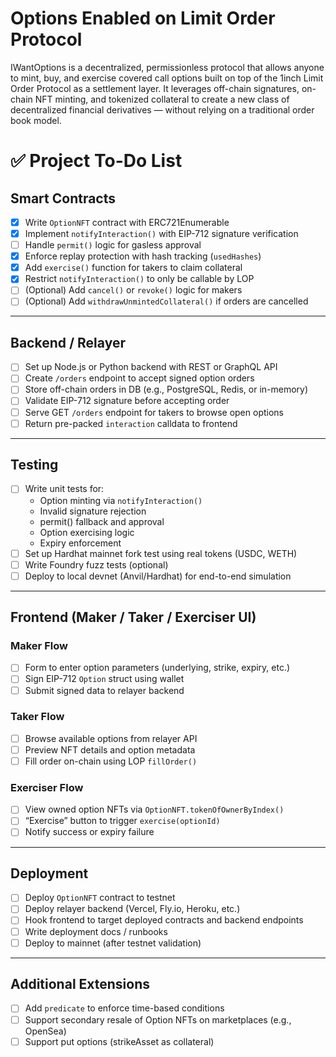 # Options Enabled on Limit Order Protocol

IWantOptions is a decentralized, permissionless protocol that allows anyone to mint, buy, and exercise covered call options built on top of the 1inch Limit Order Protocol as a settlement layer. It leverages off-chain signatures, on-chain NFT minting, and tokenized collateral to create a new class of decentralized financial derivatives — without relying on a traditional order book model.


# ✅ Project To-Do List

## Smart Contracts

- [x] Write `OptionNFT` contract with ERC721Enumerable
- [x] Implement `notifyInteraction()` with EIP-712 signature verification
- [ ] Handle `permit()` logic for gasless approval
- [x] Enforce replay protection with hash tracking (`usedHashes`)
- [x] Add `exercise()` function for takers to claim collateral
- [x] Restrict `notifyInteraction()` to only be callable by LOP
- [ ] (Optional) Add `cancel()` or `revoke()` logic for makers
- [ ] (Optional) Add `withdrawUnmintedCollateral()` if orders are cancelled

---

## Backend / Relayer

- [ ] Set up Node.js or Python backend with REST or GraphQL API
- [ ] Create `/orders` endpoint to accept signed option orders
- [ ] Store off-chain orders in DB (e.g., PostgreSQL, Redis, or in-memory)
- [ ] Validate EIP-712 signature before accepting order
- [ ] Serve GET `/orders` endpoint for takers to browse open options
- [ ] Return pre-packed `interaction` calldata to frontend

---

## Testing

- [ ] Write unit tests for:
  - Option minting via `notifyInteraction()`
  - Invalid signature rejection
  - permit() fallback and approval
  - Option exercising logic
  - Expiry enforcement
- [ ] Set up Hardhat mainnet fork test using real tokens (USDC, WETH)
- [ ] Write Foundry fuzz tests (optional)
- [ ] Deploy to local devnet (Anvil/Hardhat) for end-to-end simulation

---

## Frontend (Maker / Taker / Exerciser UI)

### Maker Flow
- [ ] Form to enter option parameters (underlying, strike, expiry, etc.)
- [ ] Sign EIP-712 `Option` struct using wallet
- [ ] Submit signed data to relayer backend

### Taker Flow
- [ ] Browse available options from relayer API
- [ ] Preview NFT details and option metadata
- [ ] Fill order on-chain using LOP `fillOrder()`

### Exerciser Flow
- [ ] View owned option NFTs via `OptionNFT.tokenOfOwnerByIndex()`
- [ ] “Exercise” button to trigger `exercise(optionId)`
- [ ] Notify success or expiry failure

---

## Deployment

- [ ] Deploy `OptionNFT` contract to testnet
- [ ] Deploy relayer backend (Vercel, Fly.io, Heroku, etc.)
- [ ] Hook frontend to target deployed contracts and backend endpoints
- [ ] Write deployment docs / runbooks
- [ ] Deploy to mainnet (after testnet validation)

---

## Additional Extensions

- [ ] Add `predicate` to enforce time-based conditions
- [ ] Support secondary resale of Option NFTs on marketplaces (e.g., OpenSea)
- [ ] Support put options (strikeAsset as collateral)
